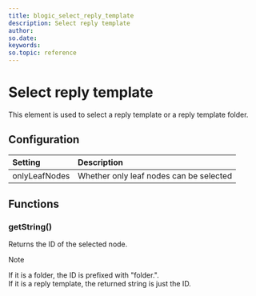```yaml
---
title: blogic_select_reply_template
description: Select reply template
author:
so.date:
keywords:
so.topic: reference
---
```


# Select reply template

This element is used to select a reply template or a reply template folder.

## Configuration

| Setting       | Description                             |
|:--------------|:----------------------------------------|
| onlyLeafNodes | Whether only leaf nodes can be selected |

## Functions

### getString()

Returns the ID of the selected node.

> [!NOTE]
> If it is a folder, the ID is prefixed with "folder.".<br/>If it is a reply template, the returned string is just the ID.
